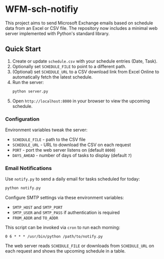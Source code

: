 # WFM-sch-notifiy

This project aims to send Microsoft Exchange emails based on schedule data from an Excel or CSV file. The repository now includes a minimal web server implemented with Python's standard library.

## Quick Start

1. Create or update `schedule.csv` with your schedule entries (Date, Task).
2. Optionally set `SCHEDULE_FILE` to point to a different path.
3. (Optional) set `SCHEDULE_URL` to a CSV download link from Excel Online to
   automatically fetch the latest schedule.
4. Run the server:
   ```bash
   python server.py
   ```
5. Open `http://localhost:8000` in your browser to view the upcoming schedule.

### Configuration

Environment variables tweak the server:

* `SCHEDULE_FILE` - path to the CSV file
* `SCHEDULE_URL` - URL to download the CSV on each request
* `PORT` - port the web server listens on (default `8000`)
* `DAYS_AHEAD` - number of days of tasks to display (default `7`)

### Email Notifications

Use `notify.py` to send a daily email for tasks scheduled for today:

```bash
python notify.py
```

Configure SMTP settings via these environment variables:

* `SMTP_HOST` and `SMTP_PORT`
* `SMTP_USER` and `SMTP_PASS` if authentication is required
* `FROM_ADDR` and `TO_ADDR`

This script can be invoked via `cron` to run each morning:

```
0 6 * * * /usr/bin/python /path/to/notify.py
```

The web server reads `SCHEDULE_FILE` or downloads from `SCHEDULE_URL` on each
request and shows the upcoming schedule in a table.
